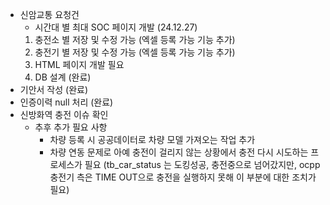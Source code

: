 - 신암교통 요청건
	- 시간대 별 최대 SOC 페이지 개발 (24.12.27)
	1. 충전소 별 저장 및 수정 가능 (엑셀 등록 가능 기능 추가)
	2. 충전기 별 저장 및 수정 가능 (엑셀 등록 가능 기능 추가)
	3. HTML 페이지 개발 필요
	4.  DB 설계 (완료)
- 기안서 작성 (완료)
- 인증이력 null 처리 (완료)
- 신방화역 충전 이슈 확인
	- 추후 추가 필요 사항
		- 차량 등록 시 공공데이터로 차량 모델 가져오는 작업 추가
		- 차량 연동 문제로 아예 충전이 걸리지 않는 상황에서 충전 다시 시도하는 프로세스가 필요
		  (tb_car_status 는 도킹성공, 충전중으로 넘어갔지만, ocpp 충전기 측은 TIME OUT으로 충전을 실행하지 못해 이 부분에 대한 조치가 필요)